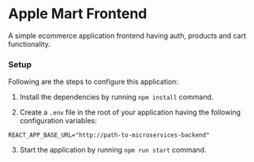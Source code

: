 # Apple Mart Frontend

A simple ecommerce application frontend having auth, products and cart functionality.

### Setup

Following are the steps to configure this application:

1. Install the dependencies by running `npm install` command.

2. Create a `.env` file in the root of your application having the following configuration variables:

```
REACT_APP_BASE_URL="http://path-to-microservices-backend"
```

3. Start the application by running `npm run start` command.